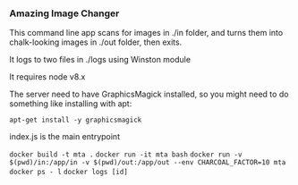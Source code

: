  ### Amazing Image Changer

 This command line app scans for images in ./in folder, 
 and turns them into chalk-looking images in ./out folder,
 then exits.

 It logs to two files in ./logs using Winston module

 It requires node v8.x

 The server need to have GraphicsMagick installed, so 
 you might need to do something like installing with apt:

 `apt-get install -y graphicsmagick`

 index.js is the main entrypoint

 `docker build -t mta .`
 `docker run -it mta bash`
 `docker run -v $(pwd)/in:/app/in -v $(pwd)/out:/app/out --env CHARCOAL_FACTOR=10 mta`
 `docker ps - l`
 `docker logs [id]`

